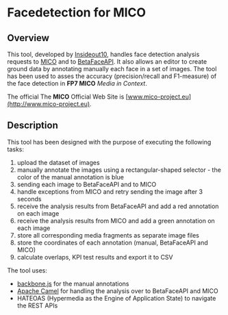 Facedetection for MICO
==============================

## Overview

This tool, developed by [Insideout10](http://blog.insideout.io/about-us/), handles face detection analysis requests to [MICO](http://www.mico-project.eu) 
and to [BetaFaceAPI](http://betafaceapi.com). It also allows an editor to create ground data by annotating manually each face in a set of images.
The tool has been used to asses the accuracy (precision/recall and F1-measure) of the face detection in **FP7 MICO** _Media in Context_. 

The official The **MICO** Official Web Site is [www.mico-project.eu](http://www.mico-project.eu).

## Description

This tool has been designed with the purpose of executing the following tasks: 

1. upload the dataset of images
2. manually annotate the images using a rectangular-shaped selector - the color of the manual annotation is blue
3. sending each image to BetaFaceAPI and to MICO
4. handle exceptions from MICO and retry sending the image after 3 seconds
5. receive the analysis results from BetaFaceAPI and add a red annotation on each image  
6. receive the analysis results from MICO and add a green annotation on each image
7. store all corresponding media fragments as separate image files
8. store the coordinates of each annotation (manual, BetaFaceAPI and MICO) 
9. calculate overlaps, KPI test results and export it to CSV

The tool uses:
- [backbone.js](http://www.backbone.js) for the manual annotations 
- [Apache Camel](http://camel.apache.org) for handling the analysis over to BetaFaceAPI and MICO
- HATEOAS (Hypermedia as the Engine of Application State) to navigate the REST APIs 
